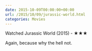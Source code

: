 ```yaml
---
date: 2015-10-09T00:00:00+00:00
url: /2015/10/09/jurassic-world.html
categories: Movies
---
```

Watched Jurassic World (2015) - ★★★

Again, because why the hell not.



